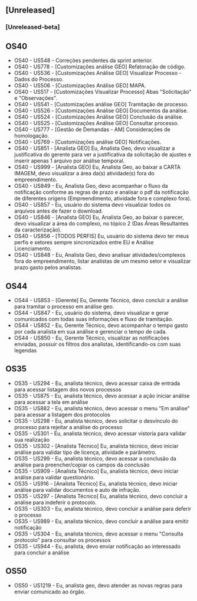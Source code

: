 ## [Unreleased]
### [Unreleased-beta]

## OS40

* OS40 - US548 - Correções pendentes da sprint anterior.
* OS40 - US778 - [Customizações análise GEO] Refatoração de código.
* OS40 - US536 - [Customizações Análise GEO] Visualizar Processo - Dados do Processo.
* OS40 - US506 - [Customizações Análise GEO] MAPA.
* OS40 - US517 - [Customizações Visualizar Processo] Abas "Solicitação" e "Observações".
* OS40 - US541 - [Customizações análise GEO] Tramitação de processo.
* OS40 - US526 - [Customizações Análise GEO] Documentos da análise.
* OS40 - US524 - [Customizações Análise GEO] Conclusão da análise.
* OS40 - US525 - [Customizações Análise GEO] Consultar processo.
* OS40 - US777 - [Gestão de Demandas - AM] Considerações de homologação.
* OS40 - US769 - [Customizações análise GEO] Notificações.
* OS40 - US851 - [Analista GEO] Eu, Analista Geo, devo visualizar a justificativa do gerente para ver a justificativa da solicitação de ajustes e inserir apenas 1 arquivo por análise temporal.
* OS40 - US999 - [Analista GEO] Eu, Analista Geo, ao baixar a CARTA IMAGEM, devo visualizar a área da(s) atividade(s) fora do empreendimento.
* OS40 - US849 - Eu, Analista Geo, devo acompanhar o fluxo da notificação conforme as regras de prazo e analisar o pdf da notificação de diferentes origens (Empreendimento, atividade fora e complexo fora).
* OS40 - US857 - Eu, usuário do sistema devo visualizar todos os arquivos antes de fazer o download.
* OS40 - US846 - [Analista GEO] Eu, Analista Geo, ao baixar o parecer, devo visualizar a área do complexo, no tópico 2 (Das Áreas Resultantes da caracterização).
* OS40 - US856 - [TODOS PERFIS] Eu, usuário do sistema devo ter meus perfis e setores sempre sincronizados entre EU e Análise Licenciamento.
* OS40 - US848 - Eu, Analista Geo, devo analisar atividades/complexos fora do empreendimento, listar analistas de um mesmo setor e visualizar prazo gasto pelos analistas.

## OS44

* OS44 - US853 - [Gerente] Eu, Gerente Técnico, devo concluir a análise para tramitar o processo em análise geo.
* OS44 - US847 - Eu, usuário do sistema, devo visualizar e gerar comunicados com todas suas informações e fluxo de tramitação.
* OS44 - US852 - Eu, Gerente Técnico, devo acompanhar o tempo gasto por cada analista em sua análise e gerenciar o tempo de cada.
* OS44 - US850 - Eu, Gerente Técnico, visualizar as notificações enviadas, possuir os filtros dos analistas, identificando-os com suas legendas

## OS35

* OS35 - US294 - Eu, analista técnico, devo acessar caixa de entrada para acessar listagem dos novos processos
* OS35 - US875 - Eu, analista técnico, devo acessar a ação iniciar análise para acessar a tela em análise
* OS35 - US882 - Eu, analista técnico, devo acessar o menu "Em análise" para acessar a listagem dos protocolos
* OS35 - US298 -  Eu, analista técnico, devo solicitar o desvínculo do processo para rejeitar a análise do processo
* OS35 - US301 - Eu, analista técnico, devo acessar vistoria para validar sua realização
* OS35 - US302 - [Analista Técnico] Eu, analista técnico, devo iniciar análise para validar tipo de licença, atividade e parâmetro.
* OS35 - US299 - Eu, analista técnico, devo acessar a conclusão da análise para preencher/copiar os campos da conclusão
* OS35 - US909 - [Analista Técnico] Eu, analista técnico, devo iniciar análise para validar questionário.
* OS35 - US916 - [Analista Técnico] Eu, analista técnico, devo iniciar análise para validar documentos e auto de infração.
* OS35 - US297 - [Analista Técnico] Eu, analista técnico, devo concluir a análise para indeferir o protocolo.
* OS35 - US303 - Eu, analista técnico, devo concluir a análise para deferir o processo
* OS35 - US989 - Eu, analista técnico, devo concluir a análise para emitir notificação
* OS35 - US304 - Eu, analista técnico, devo acessar o menu "Consulta protocolo" para consultar os processos
* OS35 - US944 - Eu, analista, devo enviar notificação ao interessado para concluir a análise

## OS50

* OS50 - US1219 - Eu, analista geo, devo atender as novas regras para enviar comunicado ao órgão.

